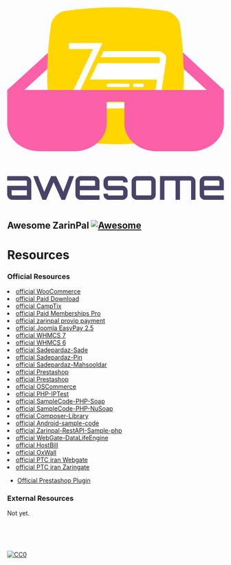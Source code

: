 <p align="center">
  <br>
  <svg id="Layer_1" data-name="Layer 1" xmlns="http://www.w3.org/2000/svg" viewBox="0 0 585.1 519.11"><defs><style>.cls-1{fill:#494368;}.cls-2{fill:#fc60a8;}.cls-3{fill:#ffd600;}.cls-4{fill:#fff;}</style></defs><title>awesome</title><path class="cls-1" d="M252.29,539.9a13.66,13.66,0,0,1,10.1,4.2,13.82,13.82,0,0,1,4.2,10.1v49.6h-50.7a13.66,13.66,0,0,1-10.1-4.2,13.82,13.82,0,0,1-4.2-10.1V565.9h53.1V554.2a2.39,2.39,0,0,0-2.4-2.4h-50.7V539.9h50.7Zm2.4,52V577.8h-41.2v11.7a2.39,2.39,0,0,0,2.4,2.4h38.8Zm114.7-52h12.7l-24,63.9h-9.7l-21.5-47.5-20.3,47.5-.2-.1.1.1h-9.6l-25.1-63.9h12.6l17.3,42.4,18.4-42.4h13.6l19.5,42.4Zm67.2,0a13.66,13.66,0,0,1,10.1,4.2,13.82,13.82,0,0,1,4.2,10.1v23.6h-53.1v11.7a2.39,2.39,0,0,0,2.4,2.4h50.7v11.9h-50.7a13.66,13.66,0,0,1-10.1-4.2,13.82,13.82,0,0,1-4.2-10.1V554.2a13.66,13.66,0,0,1,4.2-10.1,13.82,13.82,0,0,1,10.1-4.2h36.4Zm-38.8,26H439V554.2a2.39,2.39,0,0,0-2.4-2.4h-36.4a2.39,2.39,0,0,0-2.4,2.4v11.7Zm129-11.6v2.4h-11.9v-2.4a2.39,2.39,0,0,0-2.4-2.4h-36.4a2.39,2.39,0,0,0-2.4,2.4v9.3a2.39,2.39,0,0,0,2.4,2.4h36.4a13.66,13.66,0,0,1,10.1,4.2,13.82,13.82,0,0,1,4.2,10.1v9.3a13.66,13.66,0,0,1-4.2,10.1,13.82,13.82,0,0,1-10.1,4.2h-36.4a13.66,13.66,0,0,1-10.1-4.2,13.82,13.82,0,0,1-4.2-10.1v-2.4h11.9v2.4a2.39,2.39,0,0,0,2.4,2.4h36.4a2.39,2.39,0,0,0,2.4-2.4v-9.3a2.39,2.39,0,0,0-2.4-2.4h-36.4a13.66,13.66,0,0,1-10.1-4.2,13.82,13.82,0,0,1-4.2-10.1v-9.3a13.66,13.66,0,0,1,4.2-10.1,13.82,13.82,0,0,1,10.1-4.2h36.4a13.66,13.66,0,0,1,10.1,4.2A13.51,13.51,0,0,1,526.79,554.3ZM552,539.9h36.4a13.66,13.66,0,0,1,10.1,4.2,13.82,13.82,0,0,1,4.2,10.1v35.3a13.66,13.66,0,0,1-4.2,10.1,13.82,13.82,0,0,1-10.1,4.2H552a13.66,13.66,0,0,1-10.1-4.2,13.82,13.82,0,0,1-4.2-10.1V554.2a13.66,13.66,0,0,1,4.2-10.1,13.82,13.82,0,0,1,10.1-4.2Zm36.4,11.9H552a2.39,2.39,0,0,0-2.4,2.4v35.3a2.39,2.39,0,0,0,2.4,2.4h36.4a2.39,2.39,0,0,0,2.4-2.4V554.2a2.19,2.19,0,0,0-.7-1.7A2.61,2.61,0,0,0,588.39,551.8Zm107.5-11.9a13.66,13.66,0,0,1,10.1,4.2,13.82,13.82,0,0,1,4.2,10.1v49.6h-11.8V554.2a2.19,2.19,0,0,0-.7-1.7,2.41,2.41,0,0,0-1.8-.7h-25.2a2.39,2.39,0,0,0-2.4,2.4v49.6h-11.9V554.2a2.39,2.39,0,0,0-2.4-2.4h-25.3a2.39,2.39,0,0,0-2.4,2.4v49.6h-11.9V539.9Zm76.5,0a13.66,13.66,0,0,1,10.1,4.2,13.82,13.82,0,0,1,4.2,10.1v23.6h-53.1v11.7a2.39,2.39,0,0,0,2.4,2.4h50.7v11.9H736a13.66,13.66,0,0,1-10.1-4.2,13.82,13.82,0,0,1-4.2-10.1V554.2a13.66,13.66,0,0,1,4.2-10.1,13.82,13.82,0,0,1,10.1-4.2h36.4Zm-38.8,26h41.2V554.2a2.39,2.39,0,0,0-2.4-2.4H736a2.39,2.39,0,0,0-2.4,2.4v11.7Z" transform="translate(-201.59 -84.79)"/><path class="cls-2" d="M351.74,170.1,310,208.43" transform="translate(-201.59 -84.79)"/><path class="cls-2" d="M372.84,193.1l-21.1-23" transform="translate(-201.59 -84.79)"/><path class="cls-3" d="M630.9,443.59a944.72,944.72,0,0,1-273.53,0c-17.76-2.7-35-19.9-37.66-37.66a944.72,944.72,0,0,1,0-273.53c2.7-17.76,19.9-35,37.66-37.66a944.72,944.72,0,0,1,273.53,0c17.76,2.7,35,19.9,37.66,37.66a944.72,944.72,0,0,1,0,273.53C665.86,423.69,648.66,440.89,630.9,443.59Z" transform="translate(-201.59 -84.79)"/><path class="cls-2" d="M310.38,250.41l62.46-57.31" transform="translate(-201.59 -84.79)"/><path class="cls-4" d="M446.33,235.52h166.6l1.8-11.8v-.3a2.92,2.92,0,0,0-1.1-2.1,6.51,6.51,0,0,0-3.6-1.8H454l7.9-16.4h147.2a17.33,17.33,0,0,1,3.2.3,23.54,23.54,0,0,1,12.8,6.3,19.13,19.13,0,0,1,6,13.8,11.84,11.84,0,0,1-.2,2.6l-16.4,110.5a25.77,25.77,0,0,1-7,14.5,20.37,20.37,0,0,1-14.7,6.1H357.13l5.6-11.7,70.4-148h-64.8v-16.4H459l-5.5,11.7L383,340.92h209.6a4.22,4.22,0,0,0,3.1-1.3,9.31,9.31,0,0,0,2.4-5.3l8.2-54.8H425Zm13.2,79.6h104.2a4.5,4.5,0,0,1,4.5,4.5s0,.07,0,.1h0a4.63,4.63,0,0,1-4.5,4.6H459.53a4.5,4.5,0,0,1-4.5-4.5s0-.07,0-.1h0a4.5,4.5,0,0,1,4.4-4.6Zm86.5-24.7h20a4.59,4.59,0,0,1,4.6,4.58s0,0,0,0h0a4.65,4.65,0,0,1-4.6,4.6H546a4.59,4.59,0,0,1-4.6-4.58s0,0,0,0h0A4.65,4.65,0,0,1,546,290.42Zm-71,0h52.8a4.59,4.59,0,0,1,4.6,4.58s0,0,0,0h0a4.65,4.65,0,0,1-4.6,4.6H475a4.59,4.59,0,0,1-4.6-4.58s0,0,0,0h0A4.65,4.65,0,0,1,475,290.42Z" transform="translate(-201.59 -84.79)"/><path class="cls-2" d="M678.29,250.73l62.25,57.07H247.84L310,250.73l.45-15.26,1.3-27.95-110,100.27h-.1v90.7c0,41,39.5,74.4,88,74.4h92.5c48.5,0,88-33.4,88-74.4V338.9h48v59.6c0,41,39.5,74.4,88,74.4h92.5c48.5,0,88-33.4,88-74.4V307.8L676.44,206.71l1.85,44" transform="translate(-201.59 -84.79)"/></svg>
  <br>
  <br>
</p>

## Awesome ZarinPal [![Awesome](https://cdn.rawgit.com/sindresorhus/awesome/d7305f38d29fed78fa85652e3a63e154dd8e8829/media/badge.svg)](https://github.com/ZarinPal-Lab/awesome-zarinpal)

# Resources


### Official Resources

<li><a href="https://downloads.wordpress.org/plugin/zarinpal-woocommerce-payment-gateway.zip" target="_blank">official  WooCommerce</a></li>
<li><a href="https://downloads.wordpress.org/plugin/zarinpal-paid-downloads.zip" target="_blank">official  Paid Download</a></li>
<li><a href="https://downloads.wordpress.org/plugin/zarinpal-payment-gateway-for-camptix.zip" target="_blank">official  CampTix</a></li>
<li><a href="https://downloads.wordpress.org/plugin/zarinpal-paid-memberships-pro.zip" target="_blank">official  Paid Memberships Pro</a></li>
<li><a href="https://downloads.wordpress.org/plugin/zarinpal-provip-payment.zip" target="_blank">official   zarinpal provip payment</a></li>
<li><a href="https://github.com/ZarinPal-Lab/Joomla-EasyPay/archive/v2.5.zip" target="_blank">official  Joomla EasyPay 2.5 </a></li>
<li><a href="https://github.com/ZarinPal-Lab/WHMCS/archive/whmcs7.zip" target="_blank">official   WHMCS 7</a></li>
<li><a href="https://github.com/ZarinPal-Lab/WHMCS/archive/master.zip" target="_blank">official   WHMCS 6</a></li>
<li><a href="https://github.com/SamanSystems/Sadepardaz-Sade/archive/master.zip" target="_blank">official   Sadepardaz-Sade</a></li>
<li><a href="https://github.com/SamanSystems/Sadepardaz-Pin/archive/master.zip" target="_blank">official   Sadepardaz-Pin</a></li>
<li><a href="https://github.com/SamanSystems/Sadepardaz-Mahsooldar/archive/master.zip" target="_blank">official   Sadepardaz-Mahsooldar</a></li>
<li><a href="https://github.com/ZarinPal-Lab/Prestashop/releases/download/v2.7.5/ZarinGate-Prestashop.zip" target="_blank">official   Prestashop</a></li>
<li><a href="https://github.com/ZarinPal-Lab/Prestashop/releases/download/v2.7.5/Prestashop.zip" target="_blank">official   Prestashop</a></li>
<li><a href="https://github.com/ZarinPal-Lab/OSCommerce/archive/master.zip" target="_blank">official   OSCommerce</a></li>
<li><a href="https://github.com/ZarinPal-Lab/PHP-IPTest/archive/master.zip" target="_blank">official   PHP-IPTest</a></li>
<li><a href="https://github.com/ZarinPal-Lab/SampleCode-PHP-Soap/archive/master.zip" target="_blank">official   SampleCode-PHP-Soap</a></li>
<li><a href="https://github.com/ZarinPal-Lab/SampleCode-PHP-NuSoap/archive/master.zip" target="_blank">official   SampleCode-PHP-NuSoap</a></li>
<li><a href="https://github.com/ZarinPal-Lab/Composer-Library/archive/master.zip" target="_blank">official   Composer-Library</a></li>
<li><a href="https://github.com/ZarinPal-Lab/Android-sample-code/archive/master.zip" target="_blank">official   Android-sample-code</a></li>
<li><a href="https://github.com/ZarinPal-Lab/Zarinpal-RestAPI-Sample-php/archive/master.zip" target="_blank">official   Zarinpal-RestAPI-Sample-php</a></li>
<li><a href="https://github.com/SamanSystems/WebGate-DataLifeEngine/archive/master.zip" target="_blank">official   WebGate-DataLifeEngine</a></li>
<li><a href="https://github.com/ZarinPal-Lab/HostBill/archive/master.zip" target="_blank">official   HostBill</a></li>
<li><a href="https://github.com/ZarinPal-Lab/OxWall/archive/master.zip" target="_blank">official     OxWall</a></li>
<li><a href="https://github.com/ZarinPal-Lab/IranPTC/archive/master.zip" target="_blank">official   PTC iran Webgate</a></li>
<li><a href="https://github.com/ZarinPal-Lab/IranPTC/archive/zaringate.zip" target="_blank">official   PTC iran Zaringate</a></li>

- [Official Prestashop Plugin](https://github.com/ZarinPal-Lab/Prestashop)

### External Resources
Not yet.

<br/>
<br/>
<br/>

[![CC0](https://i.creativecommons.org/p/zero/1.0/88x31.png)](https://creativecommons.org/publicdomain/zero/1.0/)
